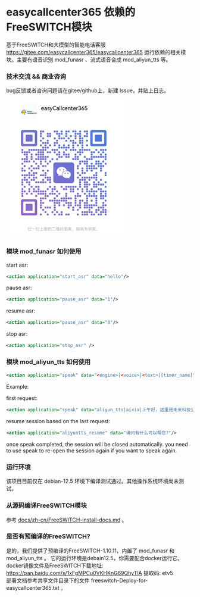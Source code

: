 # easycallcenter365 依赖的FreeSWITCH模块

基于FreeSWITCH和大模型的智能电话客服 https://gitee.com/easycallcenter365/easycallcenter365
运行依赖的相关模块。主要有语音识别 mod_funasr 、流式语音合成 mod_aliyun_tts 等。

### 技术交流 && 商业咨询

   bug反馈或者咨询问题请在gitee/github上，新建 Issue，并贴上日志。

  ![联系方式](wetchat.png) 


### 模块 mod_funasr 如何使用
   
start asr:
```xml
<action application="start_asr" data="hello"/>
```

pause asr:
```xml
<action application="pause_asr" data="1"/>
```
resume asr:
```xml
<action application="pause_asr" data="0"/>
```
stop asr: 
```xml
<action application="stop_asr" />	
```

### 模块 mod_aliyun_tts 如何使用
```xml
<action application="speak" data="<engine>|<voice>|<text>|[timer_name]"/>
```
Example:

first request:
```xml
<action application="speak" data="aliyun_tts|aixia|上午好，这里是未来科技公司"/>
```

resume session based on the last request:
```xml
<action application="aliyuntts_resume" data="请问有什么可以帮您?"/>
```

once speak completed, the session will be closed automatically.
you need to use speak to re-open the session again if you want to speak again.

### 运行环境

   该项目目前仅在 debian-12.5 环境下编译测试通过。其他操作系统环境尚未测试。

### 从源码编译FreeSWITCH模块

参考 [docs/zh-cn/FreeSWITCH-install-docs.md](docs/zh-cn/FreeSWITCH-install-docs.md) 。

### 是否有预编译的FreeSWITCH?
  
  是的，我们提供了预编译的FreeSWITCH-1.10.11，内置了 mod_funasr 和 mod_aliyun_tts 。
  它的运行环境是debain12.5，你需要配合docker运行它。
  docker镜像文件及FreeSWITCH下载地址: https://pan.baidu.com/s/1xFgMPCu0VKHKnG69QhyTlA 提取码: etv5  
  部署文档参考共享文件目录下的文件 freeswitch-Deploy-for-easycallcenter365.txt 。  
  
  


  